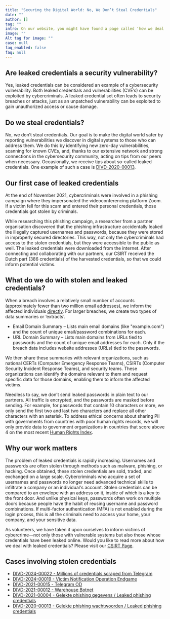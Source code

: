 ```yaml
---
title: "Securing the Digital World: No, We Don’t Steal Credentials"
date: ""
author: []
tag: ""
intro: On our website, you might have found a page called ‘how we deal with leaked credentials’ or spotted the case ‘DIVD-2020-00013 Leaked phishing credentials’. Does this mean that our volunteers send out phishing emails and leak the obtained credentials of innocent victims? Of course not!
image: ""
Alt tag for image: ""
case: null
faq_enabled: false
faq: null
---
```

## Are leaked credentials a security vulnerability?

Yes, leaked credentials can be considered an example of a cybersecurity vulnerability. Both leaked credentials and vulnerabilities (CVE’s) can be exploited by cybercriminals. A leaked credential set often leads to security breaches or attacks, just as an unpatched vulnerability can be exploited to gain unauthorized access or cause damage.

## Do we steal credentials?

No, we don’t steal credentials. Our goal is to make the digital world safer by reporting vulnerabilities we discover in digital systems to those who can address them. We do this by identifying new zero-day vulnerabilities, scanning for known CVEs, and, thanks to our extensive network and strong connections in the cybersecurity community, acting on tips from our peers when necessary. Occasionally, we receive tips about so-called leaked credentials. One example of such a case is [DIVD-2020-00013](https://csirt.divd.nl/cases/DIVD-2020-00013/). 

## Our first case of leaked credentials

At the end of November 2021, cybercriminals were involved in a phishing campaign where they impersonated the videoconferencing platform Zoom. If a victim fell for this scam and entered their personal credentials, those credentials got stolen by criminals. 

While researching this phishing campaign, a researcher from a partner organisation discovered that the phishing infrastructure accidentally leaked the illegally captured usernames and passwords, because they were stored in improperly secured directories. This way, not only the cybercriminals had access to the stolen credentials, but they were accessible to the public as well. The leaked credentials were downloaded from the internet. After connecting and collaborating with our partners, our CSIRT received the Dutch part (386 credentials) of the harvested credentials, so that we could inform potential victims. 

## What do we do with stolen and leaked credentials?

When a breach involves a relatively small number of accounts (approximately fewer than two million email addresses), we inform the affected individuals [directly](https://www.divd.nl/warningemail/). For larger breaches, we create two types of data summaries or ‘extracts’.

- Email Domain Summary – Lists main email domains (like "example.com") and the count of unique email/password combinations for each.
- URL Domain Summary – Lists main domains from URLs tied to passwords and the count of unique email addresses for each. Only if the breach data includes website addresses (URLs) tied to the passwords.

We then share these summaries with relevant organizations, such as national CERTs (Computer Emergency Response Teams), CSIRTs (Computer Security Incident Response Teams), and security teams. These organizations can identify the domains relevant to them and request specific data for those domains, enabling them to inform the affected victims.

Needless to say, we don’t send leaked passwords in plain text to our partners. All traffic is encrypted, and the passwords are masked before sending. For example, for passwords that contain 10 characters or more, we only send the first two and last two characters and replace all other characters with an asterisk. To address ethical concerns about sharing PII with governments from countries with poor human rights records, we will only provide data to government organizations in countries that score above 4 on the most recent [Human Rights Index](https://ourworldindata.org/grapher/human-rights-index-vdem).

## Why our work matters

The problem of leaked credentials is rapidly increasing. Usernames and passwords are often stolen through methods such as malware, phishing, or hacking. Once obtained, these stolen credentials are sold, traded, and exchanged on a large scale. Cybercriminals who acquire a set of usernames and passwords no longer need advanced technical skills to infiltrate a company or an individual's account. Stolen credentials can be compared to an envelope with an address on it, inside of which is a key to the front door. And unlike physical keys, passwords often work on multiple doors because people have the habit of reusing username and password combinations. If multi-factor authentication (MFA) is not enabled during the login process, this is all the criminals need to access your home, your company, and your sensitive data.

As volunteers, we have taken it upon ourselves to inform victims of cybercrime—not only those with vulnerable systems but also those whose credentials have been leaked online. Would you like to read more about how we deal with leaked credentials? Please visit our [CSIRT Page](https://csirt.divd.nl/credentials/). 

## Cases involving stolen credentials

- [DIVD-2024-00022 - Millions of credentials scraped from Telegram](https://csirt.divd.nl/cases/DIVD-2024-00022/)
- [DIVD-2024-00019 - Victim Notification Operation Endgame](https://csirt.divd.nl/cases/DIVD-2024-00019/)
- [DIVD-2021-00015 - Telegram OD](https://csirt.divd.nl/cases/DIVD-2021-00015/)
- [DIVD-2021-00012 - Warehouse Botnet](https://csirt.divd.nl/cases/DIVD-2021-00012/)
- [DIVD-2021-00004 - Gelekte phishing gegevens / Leaked phishing credentials](https://csirt.divd.nl/cases/DIVD-2021-00004/)
- [DIVD-2020-00013 - Gelekte phishing wachtwoorden / Leaked phishing credentials](https://csirt.divd.nl/cases/DIVD-2020-00013/)
